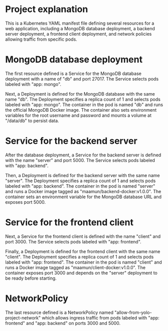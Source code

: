 # Project explanation
This is a Kubernetes YAML manifest file defining several resources for a web application, including a MongoDB database deployment, a backend server deployment, a frontend client deployment, and network policies allowing traffic from specific pods.

# MongoDB database deployment
The first resource defined is a Service for the MongoDB database deployment with a name of "db" and port 27017. The Service selects pods labeled with "app: mongo".

Next, a Deployment is defined for the MongoDB database with the same name "db". The Deployment specifies a replica count of 1 and selects pods labeled with "app: mongo". The container in the pod is named "db" and runs the official MongoDB Docker image. The container also sets environment variables for the root username and password and mounts a volume at "/data/db" to persist data.

# Service for the backend server
After the database deployment, a Service for the backend server is defined with the name "server" and port 5000. The Service selects pods labeled with "app: backend".

Then, a Deployment is defined for the backend server with the same name "server". The Deployment specifies a replica count of 1 and selects pods labeled with "app: backend". The container in the pod is named "server" and runs a Docker image tagged as "maamun/backend-docker:v1.0.0". The container sets an environment variable for the MongoDB database URL and exposes port 5000.

# Service for the frontend client
Next, a Service for the frontend client is defined with the name "client" and port 3000. The Service selects pods labeled with "app: frontend".

Finally, a Deployment is defined for the frontend client with the same name "client". The Deployment specifies a replica count of 1 and selects pods labeled with "app: frontend". The container in the pod is named "client" and runs a Docker image tagged as "maamun/client-docker:v1.0.0". The container exposes port 3000 and depends on the "server" deployment to be ready before starting.

# NetworkPolicy 
The last resource defined is a NetworkPolicy named "allow-from-yolo-project-network" which allows ingress traffic from pods labeled with "app: frontend" and "app: backend" on ports 3000 and 5000.




